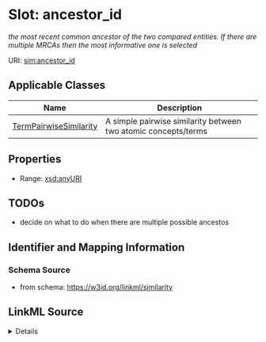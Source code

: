 # Slot: ancestor_id
_the most recent common ancestor of the two compared entities. If there are multiple MRCAs then the most informative one is selected_


URI: [sim:ancestor_id](https://w3id.org/linkml/similarity/ancestor_id)



<!-- no inheritance hierarchy -->




## Applicable Classes

| Name | Description |
| --- | --- |
[TermPairwiseSimilarity](TermPairwiseSimilarity.md) | A simple pairwise similarity between two atomic concepts/terms






## Properties

* Range: [xsd:anyURI](http://www.w3.org/2001/XMLSchema#anyURI)







## TODOs

* decide on what to do when there are multiple possible ancestos

## Identifier and Mapping Information







### Schema Source


* from schema: https://w3id.org/linkml/similarity




## LinkML Source

<details>
```yaml
name: ancestor_id
description: the most recent common ancestor of the two compared entities. If there
  are multiple MRCAs then the most informative one is selected
todos:
- decide on what to do when there are multiple possible ancestos
from_schema: https://w3id.org/linkml/similarity
rank: 1000
alias: ancestor_id
domain_of:
- TermPairwiseSimilarity
range: uriorcurie

```
</details>